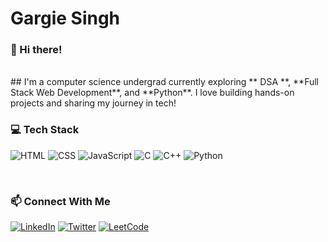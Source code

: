 # Gargie Singh

### 👋 Hi there!
<br>
## I'm a computer science undergrad currently exploring ** DSA **, **Full Stack Web Development**, and **Python**. I love building hands-on projects and sharing my journey in tech!
<br>

### 💻 Tech Stack
![HTML](https://img.shields.io/badge/-HTML5-orange?logo=html5&logoColor=white)
![CSS](https://img.shields.io/badge/-CSS3-blue?logo=css3&logoColor=white)
![JavaScript](https://img.shields.io/badge/-JavaScript-yellow?logo=javascript&logoColor=black)
![C](https://img.shields.io/badge/-C-blue?logo=c&logoColor=white)
![C++](https://img.shields.io/badge/-C++-00599C?logo=c%2B%2B&logoColor=white)
![Python](https://img.shields.io/badge/-Python-3776AB?logo=python&logoColor=white)

<br>

### 📫 Connect With Me
[![LinkedIn](https://img.shields.io/badge/-LinkedIn-blue?logo=linkedin&logoColor=white)](https://www.linkedin.com/in/gargieesingh/)
[![Twitter](https://img.shields.io/badge/-Twitter-1DA1F2?logo=twitter&logoColor=white)](https://twitter.com/gargieesingh)
[![LeetCode](https://img.shields.io/badge/-LeetCode-FFA116?logo=leetcode&logoColor=white)](https://leetcode.com/gargieesingh/)
